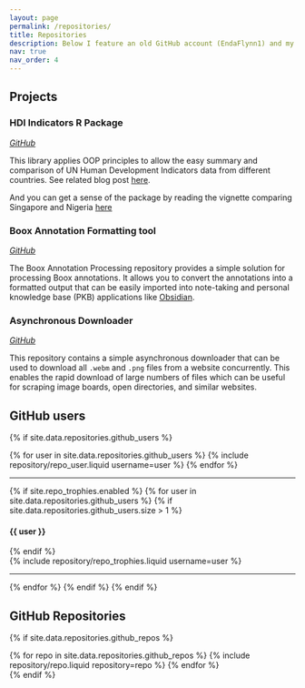 ```yaml
---
layout: page
permalink: /repositories/
title: Repositories
description: Below I feature an old GitHub account (EndaFlynn1) and my current one (endaflynn198). My old account is mostly sequential scripts and my new account demonstrates the more sophisticated approaches to coding I have developed since I was a college student!
nav: true
nav_order: 4
---
```


## Projects

### HDI Indicators R Package
_[GitHub](https://github.com/endaflynn198/HDI_summary)_

This library applies OOP principles to allow the easy summary and comparison of UN Human Development Indicators data from different countries. See related blog post [here](https://endaflynn198.github.io/blog/2024/HDI_indicators/). 

And you can get a sense of the package by reading the vignette comparing Singapore and Nigeria [here](https://htmlpreview.github.io/?https://github.com/endaflynn198/HDI_summary/blob/main/vignettes/HDIsummary.html)




### Boox Annotation Formatting tool
_[GitHub](https://github.com/endaflynn198/boox-annotation-processing)_

The Boox Annotation Processing repository provides a simple solution for processing Boox annotations. It allows you to convert the annotations into a formatted output that can be easily imported into note-taking and personal knowledge base (PKB) applications like [Obsidian](https://obsidian.md/).

### Asynchronous Downloader
_[GitHub](https://github.com/endaflynn198/asynchronous_downloader_tool)_

This repository contains a simple asynchronous downloader that can be used to download all `.webm` and `.png` files from a website concurrently. This enables the rapid download of large numbers of files which can be useful for scraping image boards, open directories, and similar websites.





## GitHub users

{% if site.data.repositories.github_users %}

<div class="repositories d-flex flex-wrap flex-md-row flex-column justify-content-between align-items-center">
  {% for user in site.data.repositories.github_users %}
    {% include repository/repo_user.liquid username=user %}
  {% endfor %}
</div>

---

{% if site.repo_trophies.enabled %}
{% for user in site.data.repositories.github_users %}
{% if site.data.repositories.github_users.size > 1 %}

  <h4>{{ user }}</h4>
  {% endif %}
  <div class="repositories d-flex flex-wrap flex-md-row flex-column justify-content-between align-items-center">
  {% include repository/repo_trophies.liquid username=user %}
  </div>

---

{% endfor %}
{% endif %}
{% endif %}

## GitHub Repositories

{% if site.data.repositories.github_repos %}

<div class="repositories d-flex flex-wrap flex-md-row flex-column justify-content-between align-items-center">
  {% for repo in site.data.repositories.github_repos %}
    {% include repository/repo.liquid repository=repo %}
  {% endfor %}
</div>
{% endif %}
